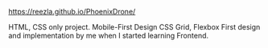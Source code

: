 https://reezla.github.io/PhoenixDrone/

HTML, CSS only project. 
Mobile-First Design
CSS Grid, Flexbox
First design and implementation by me when I started learning Frontend.
